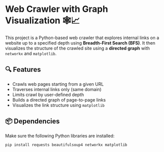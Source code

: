 # Web Crawler with Graph Visualization 🕸️📈

This project is a Python-based web crawler that explores internal links on a website up to a specified depth using **Breadth-First Search (BFS)**. It then visualizes the structure of the crawled site using a **directed graph** with `networkx` and `matplotlib`.

## 🔍 Features

- Crawls web pages starting from a given URL
- Traverses internal links only (same domain)
- Limits crawl by user-defined depth
- Builds a directed graph of page-to-page links
- Visualizes the link structure using `matplotlib`

## 📦 Dependencies

Make sure the following Python libraries are installed:

```bash
pip install requests beautifulsoup4 networkx matplotlib
